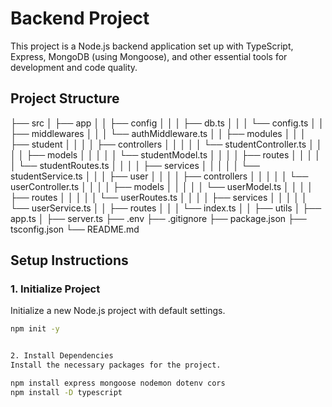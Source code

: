 # Backend Project

This project is a Node.js backend application set up with TypeScript, Express, MongoDB (using Mongoose), and other essential tools for development and code quality.

## Project Structure

├── src
│ ├── app
│ │ ├── config
│ │ │ ├── db.ts
│ │ │ └── config.ts
│ │ ├── middlewares
│ │ │ └── authMiddleware.ts
│ │ ├── modules
│ │ │ ├── student
│ │ │ │ ├── controllers
│ │ │ │ │ └── studentController.ts
│ │ │ │ ├── models
│ │ │ │ │ └── studentModel.ts
│ │ │ │ ├── routes
│ │ │ │ │ └── studentRoutes.ts
│ │ │ │ ├── services
│ │ │ │ │ └── studentService.ts
│ │ │ ├── user
│ │ │ │ ├── controllers
│ │ │ │ │ └── userController.ts
│ │ │ │ ├── models
│ │ │ │ │ └── userModel.ts
│ │ │ │ ├── routes
│ │ │ │ │ └── userRoutes.ts
│ │ │ │ ├── services
│ │ │ │ │ └── userService.ts
│ │ ├── routes
│ │ │ └── index.ts
│ │ ├── utils
│ ├── app.ts
│ ├── server.ts
├── .env
├── .gitignore
├── package.json
├── tsconfig.json
└── README.md

## Setup Instructions

### 1. Initialize Project

Initialize a new Node.js project with default settings.

```sh
npm init -y


2. Install Dependencies
Install the necessary packages for the project.

npm install express mongoose nodemon dotenv cors
npm install -D typescript
```

